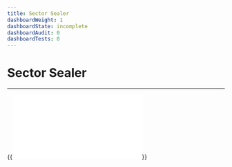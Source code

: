 ```yaml
---
title: Sector Sealer
dashboardWeight: 1
dashboardState: incomplete
dashboardAudit: 0
dashboardTests: 0
---
```


# Sector Sealer
---

{{<embed src="sealer.id"  lang="go" >}}
